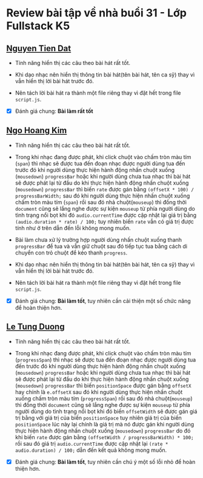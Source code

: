 # Review bài tập về nhà buổi 31 - Lớp Fullstack K5

## [Nguyen Tien Dat](https://tiendat211294.github.io/f8_offline_k5/buoi-31/)

- Tính năng hiển thị các câu theo bài hát rất tốt.

- Khi dạo nhạc nên hiển thị thông tin bài hát(tên bài hát, tên ca sỹ) thay vì vẫn hiển thị lời bài hát trước đó.

- Nên tách lời bài hát ra thành một file riêng thay vì đặt hết trong file `script.js`.

- [x] Đánh giá chung: **Bài làm rất tốt**

## [Ngo Hoang Kim](https://kzau1612.github.io/FSK5/FSK5/day_29/)

- Tính năng hiển thị các câu theo bài hát rất tốt.

- Trong khi nhạc đang được phát, khi click chuột vào chấm tròn màu tím (`span`) thì nhạc sẽ được tua đến đoạn nhạc được người dùng tua đến trước đó khi người dùng thực hiện hành động nhấn chuột xuống (`mousedown`) `progressBar` hoặc khi người dùng chưa tua nhạc thì bài hát sẽ được phát lại từ đầu do khi thực hiện hành động nhấn chuột xuống (`mousedown`) `progressBar` thì biến `rate` được gán bằng `(offsetX * 100) / progressBarWidth;` sau đó khi người dùng thực hiện nhấn chuột xuống chấm tròn màu tím (`span`) rồi sau đó nhả chuột(`mouseup`) thì đồng thời `document` cũng sẽ lắng nghe được sự kiện `mouseup` từ phía người dùng do tình trạng nổi bọt khi đó `audio.currentTime` được cập nhật lại giá trị bằng `(audio.duration * rate) / 100;` tuy nhiên biến `rate` vẫn có giá trị được tính như ở trên dẫn đến lỗi không mong muốn.

- Bài làm chưa xử lý trường hợp người dùng nhấn chuột xuống thanh `progressBar` để tua và vẫn giữ chuột sau đó tiếp tục tua bằng cách di chuyển con trỏ chuột để kéo thanh `progress`.

- Khi dạo nhạc nên hiển thị thông tin bài hát(tên bài hát, tên ca sỹ) thay vì vẫn hiển thị lời bài hát trước đó.

- Nên tách lời bài hát ra thành một file riêng thay vì đặt hết trong file `script.js`.

- [x] Đánh giá chung: **Bài làm tốt**, tuy nhiên cần cải thiện một số chức năng để hoàn thiện hơn.

## [Le Tung Duong](https://duong1801.github.io/f8-fullstack-k5/Day-31/)

- Tính năng hiển thị các câu theo bài hát rất tốt.

- Trong khi nhạc đang được phát, khi click chuột vào chấm tròn màu tím (`progressSpan`) thì nhạc sẽ được tua đến đoạn nhạc được người dùng tua đến trước đó khi người dùng thực hiện hành động nhấn chuột xuống (`mousedown`) `progressBar` hoặc khi người dùng chưa tua nhạc thì bài hát sẽ được phát lại từ đầu do khi thực hiện hành động nhấn chuột xuống (`mousedown`) `progressBar` thì biến `positionSpace` được gán bằng `offsetX` hay chính là `e.offsetX` sau đó khi người dùng thực hiện nhấn chuột xuống chấm tròn màu tím (`progressSpan`) rồi sau đó nhả chuột(`mouseup`) thì đồng thời `document` cũng sẽ lắng nghe được sự kiện `mouseup` từ phía người dùng do tình trạng nổi bọt khi đó biến `offsetWidth` sẽ được gán giá trị bằng với giá trị của biến `positionSpace` tuy nhiên giá trị của biến `positionSpace` lúc này lại chính là giá trị mà nó được gán khi người dùng thực hiện hành động nhấn chuột xuống (`mousedown`) `progressBar` do đó khi biến `rate` được gán bằng `(offsetWidth / progressBarWidth) * 100;` rồi sau đó giá trị `audio.currentTime` được cập nhật lại `(rate * audio.duration) / 100;` dẫn đến kết quả không mong muốn.

- [x] Đánh giá chung: **Bài làm tốt**, tuy nhiên cần chú ý một số lỗi nhỏ để hoàn thiện hơn.
